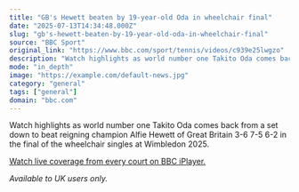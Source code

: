 ```yaml
---
title: "GB's Hewett beaten by 19-year-old Oda in wheelchair final"
date: "2025-07-13T14:34:48.000Z"
slug: "gb's-hewett-beaten-by-19-year-old-oda-in-wheelchair-final"
source: "BBC Sport"
original_link: "https://www.bbc.com/sport/tennis/videos/c939e25lwgzo"
description: "Watch highlights as world number one Takito Oda comes back from a set down to beat reigning champion Alfie Hewett of Great Britain 3-6 7-5 6-2 in the final of the wheelchair singles at Wimbledon 2025."
mode: "in_depth"
image: "https://example.com/default-news.jpg"
category: "general"
tags: ["general"]
domain: "bbc.com"
---
```

<div id="readability-page-1" class="page"><div><p>Watch highlights as world number one Takito Oda comes back from a set down to beat reigning champion Alfie Hewett of Great Britain 3-6 7-5 6-2 in the final of the wheelchair singles at Wimbledon 2025.</p><p><a href="https://www.bbc.com/iplayer/episodes/b00cb3wq/wimbledon">Watch live coverage from every court on BBC iPlayer.</a></p><p><i>Available to UK users only.</i></p></div></div>